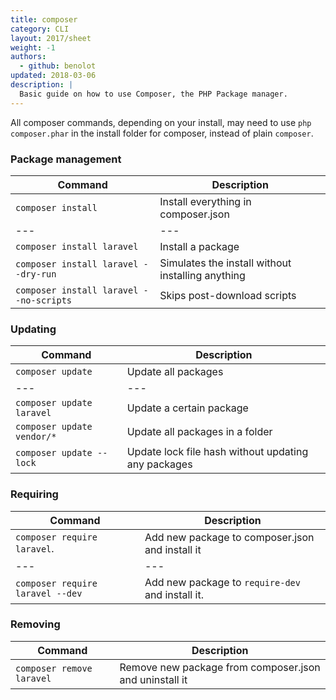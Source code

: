 ```yaml
---
title: composer
category: CLI
layout: 2017/sheet
weight: -1
authors:
  - github: benolot
updated: 2018-03-06
description: |
  Basic guide on how to use Composer, the PHP Package manager.
---
```


All composer commands, depending on your install, may need to use `php composer.phar` in the install folder for composer, instead of plain `composer`.

### Package management

| Command                                | Description                                                  |
| ---                                    | ---                                                          |
| `composer install`                     | Install everything in composer.json                          |
| ---                                    | ---                                                          |
| `composer install laravel`             | Install a package                                            |
| `composer install laravel --dry-run`   | Simulates the install without installing anything            |
| `composer install laravel --no-scripts`| Skips post-download scripts                                  |

### Updating

| Command                   | Description                     |
| ---                       | ---                             |
| `composer update`         | Update all packages             |
| ---                       | ---                             |
| `composer update laravel` | Update a certain package        |
| `composer update vendor/*`| Update all packages in a folder |
| `composer update --lock`  | Update lock file hash without updating any packages |



### Requiring

| Command                          | Description                                                 |
| ---                              | ---                                                         |
| `composer require laravel`.      | Add new package to composer.json and install it             |
| ---                              | ---                                                         |
| `composer require laravel --dev` | Add new package to `require-dev` and install it.            |

### Removing

| Command                   | Description                                                 |
| ---                       | ---                                                         |
| `composer remove laravel` | Remove new package from composer.json and uninstall it      |
